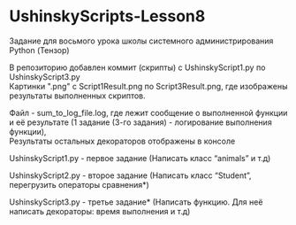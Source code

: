 # UshinskyScripts-Lesson8
Задание для восьмого урока школы системного администрирования Python (Тензор)

В репозиторию добавлен коммит (скрипты) с UshinskyScript1.py по UshinskyScript3.py  
Картинки ".png" c Script1Result.png по Script3Result.png, где изображены результаты выполненных скриптов.  

Файл - sum_to_log_file.log, где лежит сообщение о выполненной функции и её результате (1 задание (3-го задания) - логирование выполнения функции),  
Результаты остальных декораторов отображены в консоле  

  
UshinskyScript1.py - первое задание (Написать класс “animals” и т.д)  

UshinskyScript2.py - второе задание (Написать класс “Student”, перегрузить операторы сравнения*)  

UshinskyScript3.py - третье задание* (Написать функцию. Для неё написать декораторы: время выполнения и т.д)
